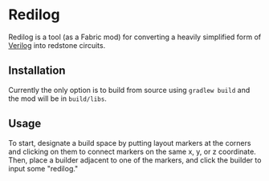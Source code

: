 # Redilog
Redilog is a tool (as a Fabric mod) for converting a heavily simplified form of [Verilog](https://en.wikipedia.org/wiki/Verilog) into redstone circuits. 

## Installation
Currently the only option is to build from source using `gradlew build` and the mod will be in `build/libs`.

## Usage
To start, designate a build space by putting layout markers at the corners and clicking on them to connect markers on the same x, y, or z coordinate. Then, place a builder adjacent to one of the markers, and click the builder to input some "redilog."
